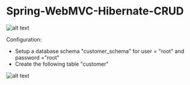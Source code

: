 # Spring-WebMVC-Hibernate-CRUD

![alt text](https://user-images.githubusercontent.com/28784098/53800035-26059b00-3f3c-11e9-8ea8-b686bd7b2e88.JPG)


Configuration:

- Setup a database schema "customer_schema" for user = "root" and password ="root"
- Create the following table "customer"

![alt text](https://user-images.githubusercontent.com/28784098/53800120-47ff1d80-3f3c-11e9-8e68-dce3d4275808.JPG)
